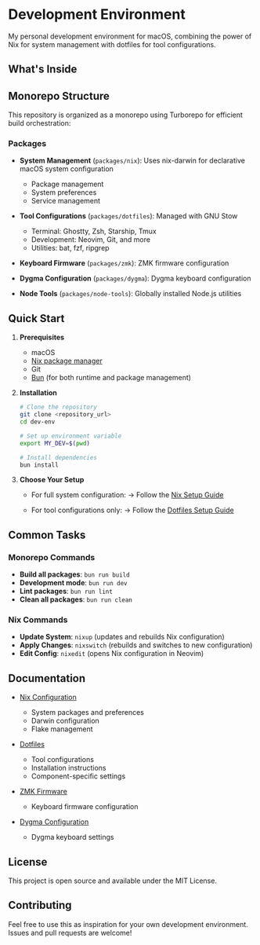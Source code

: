 # Development Environment

My personal development environment for macOS, combining the power of Nix for system management with dotfiles for tool configurations.

## What's Inside

## Monorepo Structure

This repository is organized as a monorepo using Turborepo for efficient build orchestration:

### Packages

- **System Management** (`packages/nix`): Uses nix-darwin for declarative macOS system configuration
  - Package management
  - System preferences
  - Service management
  
- **Tool Configurations** (`packages/dotfiles`): Managed with GNU Stow
  - Terminal: Ghostty, Zsh, Starship, Tmux
  - Development: Neovim, Git, and more
  - Utilities: bat, fzf, ripgrep

- **Keyboard Firmware** (`packages/zmk`): ZMK firmware configuration

- **Dygma Configuration** (`packages/dygma`): Dygma keyboard configuration

- **Node Tools** (`packages/node-tools`): Globally installed Node.js utilities

## Quick Start

1. **Prerequisites**
   - macOS
   - [Nix package manager](packages/nix/README.md)
   - Git
   - [Bun](https://bun.sh) (for both runtime and package management)

2. **Installation**
   ```bash
   # Clone the repository
   git clone <repository_url>
   cd dev-env

   # Set up environment variable
   export MY_DEV=$(pwd)
   
   # Install dependencies
   bun install
   ```

3. **Choose Your Setup**

   - For full system configuration:
     → Follow the [Nix Setup Guide](packages/nix/README.md)
   
   - For tool configurations only:
     → Follow the [Dotfiles Setup Guide](packages/dotfiles/README.md)

## Common Tasks

### Monorepo Commands

- **Build all packages**: `bun run build`
- **Development mode**: `bun run dev`
- **Lint packages**: `bun run lint`
- **Clean all packages**: `bun run clean`

### Nix Commands

- **Update System**: `nixup` (updates and rebuilds Nix configuration)
- **Apply Changes**: `nixswitch` (rebuilds and switches to new configuration)
- **Edit Config**: `nixedit` (opens Nix configuration in Neovim)

## Documentation

- [Nix Configuration](packages/nix/README.md)
  - System packages and preferences
  - Darwin configuration
  - Flake management

- [Dotfiles](packages/dotfiles/README.md)
  - Tool configurations
  - Installation instructions
  - Component-specific settings

- [ZMK Firmware](packages/zmk/README.md)
  - Keyboard firmware configuration

- [Dygma Configuration](packages/dygma/README.md)
  - Dygma keyboard settings

## License

This project is open source and available under the MIT License.

## Contributing

Feel free to use this as inspiration for your own development environment. Issues and pull requests are welcome!
